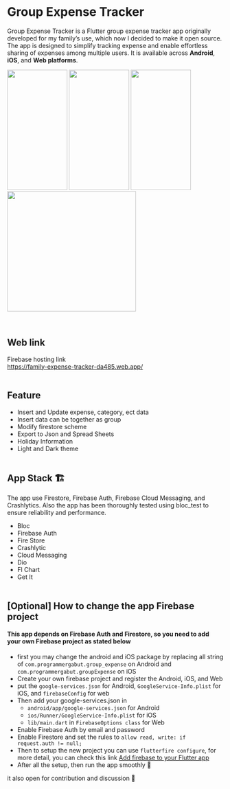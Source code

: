 # Group Expense Tracker
Group Expense Tracker is a Flutter group expense tracker app originally developed for my family’s use, which now I decided to make it open source. The app is designed to simplify tracking expense and enable effortless sharing of expenses among multiple users. It is available across **Android**, **iOS**, and **Web platforms**.


<image src="assets/record.gif" width="140" height="280"> </image>
<image src="https://github.com/jiwomdf/group_expense_tracker/blob/main/github_assets/ios.png" width="140" height="280"> </image>
<image src="https://github.com/jiwomdf/group_expense_tracker/blob/main/github_assets/Simulator%20Screenshot%20-%20iPhone%2013%20-%202024-09-04%20at%2023.03.51.png" width="140" height="280"> </image>
<image src="https://firebasestorage.googleapis.com/v0/b/family-expense-tracker-da485.appspot.com/o/web_expense.png?alt=media&token=3fcb6668-a57e-43a1-a7e2-f7e06af79466" width="300" height="280"> </image> 

<br />

## Web link
Firebase hosting link <br />
https://family-expense-tracker-da485.web.app/ <br /><br />

## Feature
- Insert and Update expense, category, ect data
- Insert data can be together as group
- Modify firestore scheme
- Export to Json and Spread Sheets
- Holiday Information
- Light and Dark theme <br /><br />


## App Stack 🏗️
The app use Firestore, Firebase Auth, Firebase Cloud Messaging, and Crashlytics. Also the app has been thoroughly tested using bloc_test to ensure reliability and performance.
- Bloc
- Firebase Auth
- Fire Store
- Crashlytic
- Cloud Messaging
- Dio
- Fl Chart
- Get It <br /><br />

## [Optional] How to change the app Firebase project
#### This app depends on Firebase Auth and Firestore, so you need to add your own Firebase project as stated below
- first you may change the android and iOS package by replacing all string of `com.programmergabut.group_expense` on Android and `com.programmergabut.groupExpense` on iOS
- Create your own firebase project and register the Android, iOS, and Web
- put the `google-services.json` for Android, `GoogleService-Info.plist` for iOS, and `firebaseConfig` for web
- Then add your google-services.json in 
  - `android/app/google-services.json` for Android
  -  `ios/Runner/GoogleService-Info.plist` for iOS
  -  `lib/main.dart` in `FirebaseOptions class` for Web
- Enable Firebase Auth by email and password
- Enable Firestore and set the rules to `allow read, write: if request.auth != null;`
- Then to setup the new project you can use `flutterfire configure`, for more detail, you can check this link [Add firebase to your Flutter app](https://firebase.google.com/docs/flutter/setup?platform=web)
- After all the setup, then run the app smoothly 🥳

it also open for contribution and discussion 🙏
<br><br>
